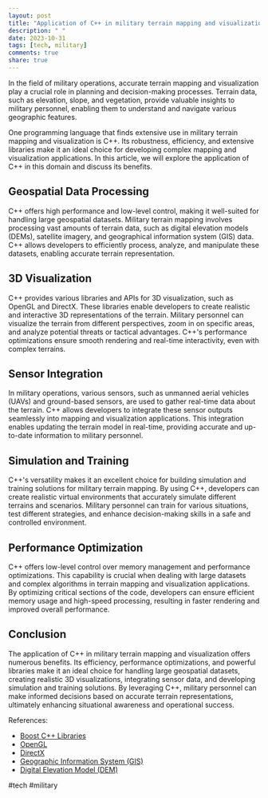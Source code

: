 ```yaml
---
layout: post
title: "Application of C++ in military terrain mapping and visualization"
description: " "
date: 2023-10-31
tags: [tech, military]
comments: true
share: true
---
```


In the field of military operations, accurate terrain mapping and visualization play a crucial role in planning and decision-making processes. Terrain data, such as elevation, slope, and vegetation, provide valuable insights to military personnel, enabling them to understand and navigate various geographic features.

One programming language that finds extensive use in military terrain mapping and visualization is C++. Its robustness, efficiency, and extensive libraries make it an ideal choice for developing complex mapping and visualization applications. In this article, we will explore the application of C++ in this domain and discuss its benefits.

## Geospatial Data Processing

C++ offers high performance and low-level control, making it well-suited for handling large geospatial datasets. Military terrain mapping involves processing vast amounts of terrain data, such as digital elevation models (DEMs), satellite imagery, and geographical information system (GIS) data. C++ allows developers to efficiently process, analyze, and manipulate these datasets, enabling accurate terrain representation.

## 3D Visualization

C++ provides various libraries and APIs for 3D visualization, such as OpenGL and DirectX. These libraries enable developers to create realistic and interactive 3D representations of the terrain. Military personnel can visualize the terrain from different perspectives, zoom in on specific areas, and analyze potential threats or tactical advantages. C++'s performance optimizations ensure smooth rendering and real-time interactivity, even with complex terrains.

## Sensor Integration

In military operations, various sensors, such as unmanned aerial vehicles (UAVs) and ground-based sensors, are used to gather real-time data about the terrain. C++ allows developers to integrate these sensor outputs seamlessly into mapping and visualization applications. This integration enables updating the terrain model in real-time, providing accurate and up-to-date information to military personnel.

## Simulation and Training

C++'s versatility makes it an excellent choice for building simulation and training solutions for military terrain mapping. By using C++, developers can create realistic virtual environments that accurately simulate different terrains and scenarios. Military personnel can train for various situations, test different strategies, and enhance decision-making skills in a safe and controlled environment.

## Performance Optimization

C++ offers low-level control over memory management and performance optimizations. This capability is crucial when dealing with large datasets and complex algorithms in terrain mapping and visualization applications. By optimizing critical sections of the code, developers can ensure efficient memory usage and high-speed processing, resulting in faster rendering and improved overall performance.

## Conclusion

The application of C++ in military terrain mapping and visualization offers numerous benefits. Its efficiency, performance optimizations, and powerful libraries make it an ideal choice for handling large geospatial datasets, creating realistic 3D visualizations, integrating sensor data, and developing simulation and training solutions. By leveraging C++, military personnel can make informed decisions based on accurate terrain representations, ultimately enhancing situational awareness and operational success.

References:
- [Boost C++ Libraries](https://www.boost.org/)
- [OpenGL](https://www.opengl.org/)
- [DirectX](https://docs.microsoft.com/en-us/windows/win32/direct3d)
- [Geographic Information System (GIS)](https://en.wikipedia.org/wiki/Geographic_information_system)
- [Digital Elevation Model (DEM)](https://en.wikipedia.org/wiki/Digital_elevation_model) 

#tech #military